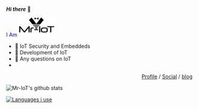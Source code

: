 ***Hi there*** 👋

<!--
**V33RU/v33ru** is a ✨ _special_ ✨ repository because its `README.md` (this file) appears on your GitHub profile.

Here are some ideas to get you started:

- 🔭 I’m currently working on ...
- 🌱 I’m currently learning ...
- 👯 I’m looking to collaborate on ...
- 🤔 I’m looking for help with ...
- 💬 Ask me about ...
- 📫 How to reach me: ...
- 😄 Pronouns: ...
- ⚡ Fun fact: ...
-->

<span style="color:blue">I Am <img width="100" alt="Screenshot" src="https://github.com/V33RU/v33ru/blob/main/logo%20in%20illustrator.jpg">

- 🔭 IoT Security and Embeddeds
- 🌱 Development of IoT
- 💬 Any questions on IoT
- 


<p align="right">
  <a href="https://www.linkedin.com/in/veeraiot/" target="_blank">Profile</a>  /  <a href="https://twitter.com/v33riot" target="_blank">Social</a>   /  <a href="https://iotpentest.com" target="_blank">blog</a>
</p>

![Mr-IoT's github stats](https://github-readme-stats.vercel.app/api?username=v33ru&show_icons=true&theme=dracula)

[![Languages i use](https://github-readme-stats.vercel.app/api/top-langs/?username=v33ru&layout=compact)](https://github.com/anuraghazra/github-readme-stats)

